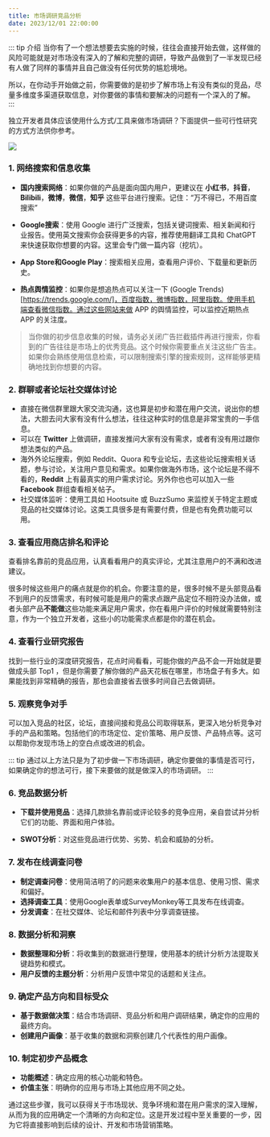 ```yaml
---
title: 市场调研竞品分析
date: 2023/12/01 22:00:00
---
```

::: tip 介绍
当你有了一个想法想要去实施的时候，往往会直接开始去做，这样做的风险可能就是对市场没有深入的了解和完整的调研，导致产品做到了一半发现已经有人做了同样的事情并且自己做没有任何优势的尴尬境地。

所以，在你动手开始做之前，你需要做的是初步了解市场上有没有类似的竞品，尽量多维度多渠道获取信息，对你要做的事情和要解决的问题有一个深入的了解。
:::

独立开发者具体应该使用什么方式/工具来做市场调研？下面提供一些可行性研究的方式方法供你参考。

![](/初步市场调研/cover.webp)

### 1. 网络搜索和信息收集
- **国内搜索网络**：如果你做的产品是面向国内用户，更建议在 **小红书**，**抖音**，**Bilibili**，**微博**，**微信**，**知乎** 这些平台进行搜索。记住：“万不得已，不用百度搜索”

- **Google搜索**：使用 Google 进行广泛搜索，包括关键词搜索、相关新闻和行业报告。使用英文搜索你会获得更多的内容，推荐使用翻译工具和 ChatGPT 来快速获取你想要的内容。这里会专门做一篇内容（挖坑）。

- **App Store和Google Play**：搜索相关应用，查看用户评价、下载量和更新历史。

- **热点舆情监控**：如果你是想追热点可以关注一下 (Google Trends)[https://trends.google.com/]，百度指数，微博指数，阿里指数。使用手机端查看微信指数。通过这些网站来做 APP 的舆情监控，可以监控近期热点 APP 的关注度。

> 当你做的初步信息收集的时候，请务必关闭广告拦截插件再进行搜索，你看到的广告往往是市场上的优秀竞品。这个时候你需要重点关注这些广告主。如果你会熟练使用信息检索，可以限制搜索引擎的搜索规则，这样能够更精确地找到你想要的内容。

### 2. 群聊或者论坛社交媒体讨论
* 直接在微信群里跟大家交流沟通，这也算是初步和潜在用户交流，说出你的想法，大胆去问大家有没有什么想法，往往这种实时的信息是非常宝贵的一手信息。
* 可以在 **Twitter** 上做调研，直接发推问大家有没有需求，或者有没有用过跟你想法类似的产品。
* 海外外论坛搜索，例如 Reddit、Quora 和专业论坛，去这些论坛搜索相关话题，参与讨论，关注用户意见和需求。如果你做海外市场，这个论坛是不得不看的，**Reddit** 上有最真实的用户需求讨论。另外你也也可以加入一些 **Facebook** 群组查看相关帖子。
* 社交媒体监听：使用工具如 Hootsuite 或 BuzzSumo 来监控关于特定主题或竞品的社交媒体讨论。这类工具很多是有需要付费，但是也有免费功能可以用。

### 3. 查看应用商店排名和评论
查看排名靠前的竞品应用，认真看看用户的真实评论，尤其注意用户的不满和改进建议。

很多时候这些用户的痛点就是你的机会。你要注意的是，很多时候不是头部竞品看不到用户的反馈需求，有时候可能是用户的需求点跟产品定位不相符没办法做，或者头部产品**不能做**这些功能来满足用户需求，你在看用户评价的时候就需要特别注意，作为一个独立开发者，这些小的功能需求点都是你的潜在机会。

### 4. 查看行业研究报告
找到一些行业的深度研究报告，花点时间看看，可能你做的产品不会一开始就是要做成头部 Top1 ，但是你需要了解你做的产品天花板在哪里，市场盘子有多大。如果能找到非常精确的报告，那也会直接省去很多时间自己去做调研。

### 5. 观察竞争对手
可以加入竞品的社区，论坛，直接间接和竞品公司取得联系，更深入地分析竞争对手的产品和策略。包括他们的市场定位、定价策略、用户反馈、产品特点等。这可以帮助你发现市场上的空白点或改进的机会。

::: tip 
通过以上方法只是为了初步做一下市场调研，确定你要做的事情是否可行，如果确定你的想法可行，接下来要做的就是做深入的市场调研。
:::

### 6. 竞品数据分析
- **下载并使用竞品**：选择几款排名靠前或评论较多的竞争应用，亲自尝试并分析它们的功能、界面和用户体验。


- **SWOT分析**：对这些竞品进行优势、劣势、机会和威胁的分析。

### 7. 发布在线调查问卷
- **制定调查问卷**：使用简洁明了的问题来收集用户的基本信息、使用习惯、需求和偏好。
- **选择调查工具**：使用Google表单或SurveyMonkey等工具发布在线调查。
- **分发调查**：在社交媒体、论坛和邮件列表中分享调查链接。

### 8. 数据分析和洞察
- **数据整理和分析**：将收集到的数据进行整理，使用基本的统计分析方法提取关键趋势和模式。
- **用户反馈的主题分析**：分析用户反馈中常见的话题和关注点。

### 9. 确定产品方向和目标受众
- **基于数据做决策**：结合市场调研、竞品分析和用户调研结果，确定你的应用的最终方向。
- **创建用户画像**：基于收集的数据和洞察创建几个代表性的用户画像。

### 10. 制定初步产品概念
- **功能概述**：确定应用的核心功能和特色。
- **价值主张**：明确你的应用与市场上其他应用不同之处。

通过这些步骤，我可以获得关于市场现状、竞争环境和潜在用户需求的深入理解，从而为我的应用确定一个清晰的方向和定位。这是开发过程中至关重要的一步，因为它将直接影响到后续的设计、开发和市场营销策略。